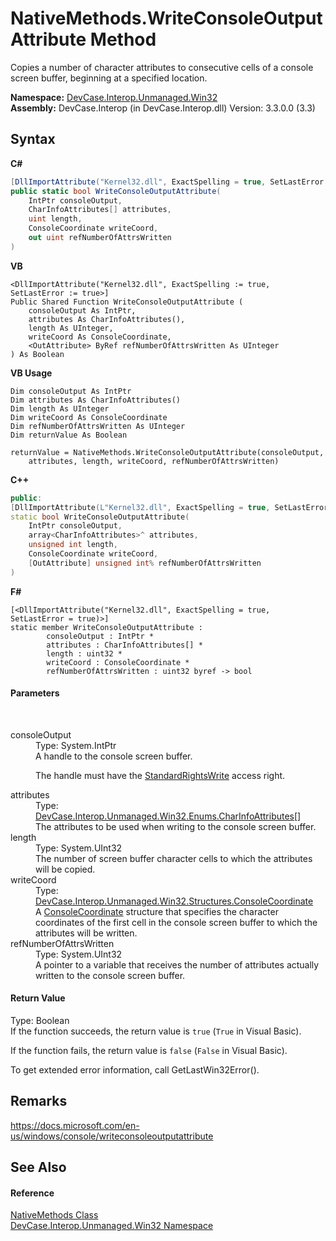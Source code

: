 # NativeMethods.WriteConsoleOutputAttribute Method 
 

Copies a number of character attributes to consecutive cells of a console screen buffer, beginning at a specified location.

**Namespace:**&nbsp;<a href="N_DevCase_Interop_Unmanaged_Win32">DevCase.Interop.Unmanaged.Win32</a><br />**Assembly:**&nbsp;DevCase.Interop (in DevCase.Interop.dll) Version: 3.3.0.0 (3.3)

## Syntax

**C#**<br />
``` C#
[DllImportAttribute("Kernel32.dll", ExactSpelling = true, SetLastError = true)]
public static bool WriteConsoleOutputAttribute(
	IntPtr consoleOutput,
	CharInfoAttributes[] attributes,
	uint length,
	ConsoleCoordinate writeCoord,
	out uint refNumberOfAttrsWritten
)
```

**VB**<br />
``` VB
<DllImportAttribute("Kernel32.dll", ExactSpelling := true, SetLastError := true>]
Public Shared Function WriteConsoleOutputAttribute ( 
	consoleOutput As IntPtr,
	attributes As CharInfoAttributes(),
	length As UInteger,
	writeCoord As ConsoleCoordinate,
	<OutAttribute> ByRef refNumberOfAttrsWritten As UInteger
) As Boolean
```

**VB Usage**<br />
``` VB Usage
Dim consoleOutput As IntPtr
Dim attributes As CharInfoAttributes()
Dim length As UInteger
Dim writeCoord As ConsoleCoordinate
Dim refNumberOfAttrsWritten As UInteger
Dim returnValue As Boolean

returnValue = NativeMethods.WriteConsoleOutputAttribute(consoleOutput, 
	attributes, length, writeCoord, refNumberOfAttrsWritten)
```

**C++**<br />
``` C++
public:
[DllImportAttribute(L"Kernel32.dll", ExactSpelling = true, SetLastError = true)]
static bool WriteConsoleOutputAttribute(
	IntPtr consoleOutput, 
	array<CharInfoAttributes>^ attributes, 
	unsigned int length, 
	ConsoleCoordinate writeCoord, 
	[OutAttribute] unsigned int% refNumberOfAttrsWritten
)
```

**F#**<br />
``` F#
[<DllImportAttribute("Kernel32.dll", ExactSpelling = true, SetLastError = true)>]
static member WriteConsoleOutputAttribute : 
        consoleOutput : IntPtr * 
        attributes : CharInfoAttributes[] * 
        length : uint32 * 
        writeCoord : ConsoleCoordinate * 
        refNumberOfAttrsWritten : uint32 byref -> bool 

```


#### Parameters
&nbsp;<dl><dt>consoleOutput</dt><dd>Type: System.IntPtr<br />A handle to the console screen buffer. 

 The handle must have the <a href="T_DevCase_Interop_Unmanaged_Win32_Enums_StandardAccessRights">StandardRightsWrite</a> access right.</dd><dt>attributes</dt><dd>Type: <a href="T_DevCase_Interop_Unmanaged_Win32_Enums_CharInfoAttributes">DevCase.Interop.Unmanaged.Win32.Enums.CharInfoAttributes</a>[]<br />The attributes to be used when writing to the console screen buffer.</dd><dt>length</dt><dd>Type: System.UInt32<br />The number of screen buffer character cells to which the attributes will be copied.</dd><dt>writeCoord</dt><dd>Type: <a href="T_DevCase_Interop_Unmanaged_Win32_Structures_ConsoleCoordinate">DevCase.Interop.Unmanaged.Win32.Structures.ConsoleCoordinate</a><br />A <a href="T_DevCase_Interop_Unmanaged_Win32_Structures_ConsoleCoordinate">ConsoleCoordinate</a> structure that specifies the character coordinates of the first cell in the console screen buffer to which the attributes will be written.</dd><dt>refNumberOfAttrsWritten</dt><dd>Type: System.UInt32<br />A pointer to a variable that receives the number of attributes actually written to the console screen buffer.</dd></dl>

#### Return Value
Type: Boolean<br />If the function succeeds, the return value is `true` (`True` in Visual Basic). 

 If the function fails, the return value is `false` (`False` in Visual Basic). 

 To get extended error information, call GetLastWin32Error().

## Remarks
<a href="https://docs.microsoft.com/en-us/windows/console/writeconsoleoutputattribute" target="_blank">https://docs.microsoft.com/en-us/windows/console/writeconsoleoutputattribute</a>

## See Also


#### Reference
<a href="T_DevCase_Interop_Unmanaged_Win32_NativeMethods">NativeMethods Class</a><br /><a href="N_DevCase_Interop_Unmanaged_Win32">DevCase.Interop.Unmanaged.Win32 Namespace</a><br />